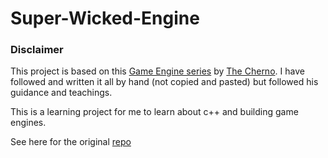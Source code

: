 ﻿# Super-Wicked-Engine

### Disclaimer 
This project is based on this [Game Engine series](https://www.youtube.com/playlist?list=PLlrATfBNZ98dC-V-N3m0Go4deliWHPFwT) 
by [The Cherno](https://www.youtube.com/@TheCherno). I have followed and written it all by hand (not copied and pasted) but 
followed his guidance and teachings.

This is a learning project for me to learn about c++ and building game engines. 

See here for the original [repo](https://github.com/TheCherno/Hazel)